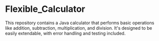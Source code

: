 # Flexible_Calculator
This repository contains a Java calculator that performs basic operations like addition, subtraction, multiplication, and division. It's designed to be easily extendable, with error handling and testing included.
